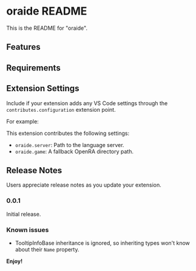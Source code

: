# oraide README

This is the README for "oraide".

## Features

## Requirements

## Extension Settings

Include if your extension adds any VS Code settings through the `contributes.configuration` extension point.

For example:

This extension contributes the following settings:

* `oraide.server`: Path to the language server.
* `oraide.game`: A fallback OpenRA directory path.

## Release Notes

Users appreciate release notes as you update your extension.

### 0.0.1

Initial release.

### Known issues

 - TooltipInfoBase inheritance is ignored, so inheriting types won't know about their `Name` property.

**Enjoy!**
